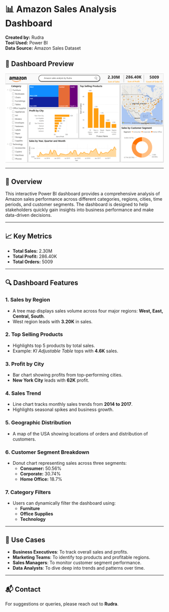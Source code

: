 # 📊 Amazon Sales Analysis Dashboard

**Created by:** Rudra  
**Tool Used:** Power BI  
**Data Source:** Amazon Sales Dataset  

## 📸 Dashboard Preview

![Amazon Sales Dashboard Screenshot](./Dashboard.png)

---

## 📌 Overview

This interactive Power BI dashboard provides a comprehensive analysis of Amazon sales performance across different categories, regions, cities, time periods, and customer segments. The dashboard is designed to help stakeholders quickly gain insights into business performance and make data-driven decisions.

---

## 📈 Key Metrics

- **Total Sales:** 2.30M  
- **Total Profit:** 286.40K  
- **Total Orders:** 5009  

---

## 🔍 Dashboard Features

### 1. **Sales by Region**
- A tree map displays sales volume across four major regions: **West, East, Central, South**.
- West region leads with **3.20K** in sales.

### 2. **Top Selling Products**
- Highlights top 5 products by total sales.
- Example: *KI Adjustable Table* tops with **4.6K** sales.

### 3. **Profit by City**
- Bar chart showing profits from top-performing cities.
- **New York City** leads with **62K** profit.

### 4. **Sales Trend**
- Line chart tracks monthly sales trends from **2014 to 2017**.
- Highlights seasonal spikes and business growth.

### 5. **Geographic Distribution**
- A map of the USA showing locations of orders and distribution of customers.

### 6. **Customer Segment Breakdown**
- Donut chart representing sales across three segments:
  - **Consumer:** 50.56%
  - **Corporate:** 30.74%
  - **Home Office:** 18.7%

### 7. **Category Filters**
- Users can dynamically filter the dashboard using:
  - **Furniture**
  - **Office Supplies**
  - **Technology**

---

## 🎯 Use Cases

- **Business Executives**: To track overall sales and profits.
- **Marketing Teams**: To identify top products and profitable regions.
- **Sales Managers**: To monitor customer segment performance.
- **Data Analysts**: To dive deep into trends and patterns over time.

---

## 📬 Contact

For suggestions or queries, please reach out to **Rudra**.
